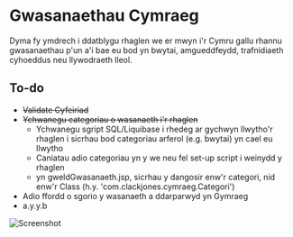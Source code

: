 # Gwasanaethau Cymraeg

Dyma fy ymdrech i ddatblygu rhaglen we er mwyn i'r Cymru gallu rhannu 
gwasanaethau p'un a'i bae eu bod yn bwytai, amgueddfeydd, trafnidiaeth 
cyhoeddus neu llywodraeth lleol.

## To-do
* ~~Validate Cyfeiriad~~
* ~~Ychwanegu categoriau o wasanaeth i'r rhaglen~~
  + Ychwanegu sgript SQL/Liquibase i rhedeg ar gychwyn llwytho'r rhaglen i sicrhau bod categoriau arferol (e.g. bwytai) yn cael eu llwytho
  + Caniatau adio categoriau yn y we neu fel set-up script i weinydd y rhaglen
  + yn gweldGwasanaeth.jsp, sicrhau y dangosir enw'r categori, nid enw'r Class (h.y. 'com.clackjones.cymraeg.Categori')
* Adio ffordd o sgorio y wasanaeth a ddarparwyd yn Gymraeg
* a.y.y.b

![Screenshot](https://raw.githubusercontent.com/hiraethus/gwasanaethau-cymraeg/master/screenshot.png)
